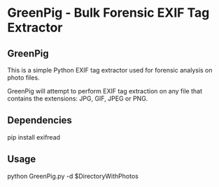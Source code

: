 # GreenPig - Bulk Forensic EXIF Tag Extractor
## GreenPig
This is a simple Python EXIF tag extractor used for forensic analysis on photo files.

GreenPig will attempt to perform EXIF tag extraction on any file that contains the extensions: JPG, GIF, JPEG or PNG.
## Dependencies
pip install exifread
## Usage
python GreenPig.py -d $DirectoryWithPhotos    
